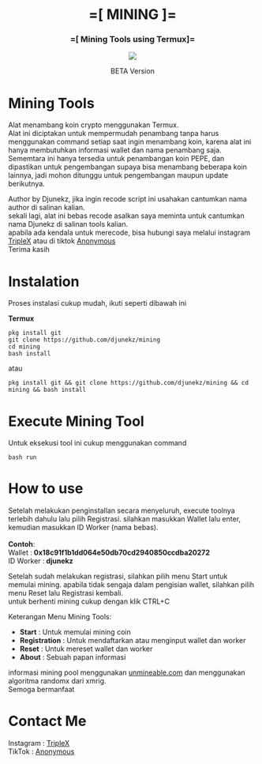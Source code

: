 <h1 align="center">=[ MINING ]=</h1>
<h3 align="center">=[ Mining Tools using Termux]=</h3>
<p align="center">
	<img src="https://img.shields.io/static/v1?style=for-the-badge&logo=appveyor&label=AUTHOR&message=DJUNEKZ&color=green")<br><br>
<p align="center">BETA Version</p>

# Mining Tools

Alat menambang koin crypto menggunakan Termux.<br>
Alat ini diciptakan untuk mempermudah penambang tanpa harus menggunakan command setiap saat ingin menambang koin, karena alat ini hanya membutuhkan informasi wallet dan nama penambang saja.<br>
Sememtara ini hanya tersedia untuk penambangan koin PEPE, dan dipastikan untuk pengembangan supaya bisa menambang beberapa koin lainnya, jadi mohon ditunggu untuk pengembangan maupun update berikutnya.

Author by Djunekz, jika ingin recode script ini usahakan cantumkan nama author di salinan kalian.<br>
sekali lagi, alat ini bebas recode asalkan saya meminta untuk cantumkan nama Djunekz di salinan tools kalian.<br>
apabila ada kendala untuk merecode, bisa hubungi saya melalui instagram <a href="https://instagram.com/triple_x_redhh">TripleX</a> atau di tiktok <a href="https://tiktok.com/@anonymous_id_">Anonymous</a><br>
Terima kasih

# Instalation

Proses instalasi cukup mudah, ikuti seperti dibawah ini

**Termux**
```
pkg install git
git clone https://github.com/djunekz/mining
cd mining
bash install
```
atau
```
pkg install git && git clone https://github.com/djunekz/mining && cd mining && bash install
```

# Execute Mining Tool

Untuk eksekusi tool ini cukup menggunakan command
```
bash run
```

# How to use

Setelah melakukan penginstallan secara menyeluruh, execute toolnya terlebih dahulu lalu pilih Registrasi. silahkan masukkan Wallet lalu enter, kemudian masukkan ID Worker (nama bebas).<br><br>
<b>Contoh</b>:<br>
Wallet :<b> 0x18c91f1b1dd064e50db70cd2940850ccdba20272</b><br>
ID Worker :<b> djunekz</b>

Setelah sudah melakukan registrasi, silahkan pilih menu Start untuk memulai mining.
apabila tidak sengaja dalam pengisian wallet, silahkan pilih menu Reset lalu Registrasi kembali.<br>
untuk berhenti mining cukup dengan klik CTRL+C

Keterangan Menu Mining Tools:
- <b>Start</b> : Untuk memulai mining coin
- <b>Registration</b> : Untuk mendaftarkan atau menginput wallet dan worker
- <b>Reset</b> : Untuk mereset wallet dan worker
- <b>About</b> : Sebuah papan informasi

informasi mining pool menggunakan <u><a href="https://unmineable.com">unmineable.com</a></u> dan menggunakan algoritma randomx dari xmrig.<br>
Semoga bermanfaat

# Contact Me

Instagram : <a href="https://instagram.com/triple_x_redhh">TripleX</a><br>
TikTok : <a href="https://tiktok.com/@anonymous_id_">Anonymous</a>
